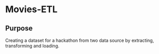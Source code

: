 # Movies-ETL

## Purpose

Creating a dataset for a hackathon from two data source by extracting, transforming and loading.
